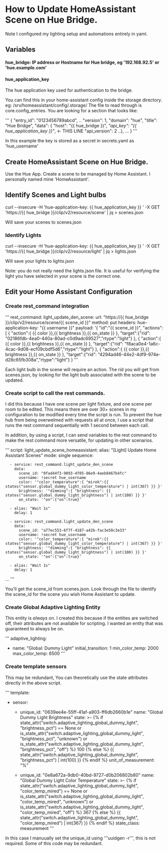 # How to Update HomeAssistant Scene on Hue Bridge.

Note I configured my lighting setup and automations entirely in yaml.

## Variables
#### hue_bridge: IP address or Hostname for Hue bridge, eg '192.168.92.5' or 'hue.example.com'
#### hue_application_key
The hue application key used for authentication to the bridge.

You can find this in your home-assistant config inside the storage directory. eg: /srv/homeassistant/config/.storage/
The file to read through is core.config_entries.  You are looking for a section that looks like:

'''
{
  "entry_id": "0123456789abcd",
.. "version": 1,
  "domain": "hue",
  "title": "Hue Bridge",
  "data": {
    "host": "{{ hue_bridge }}",
    *"api_key": "{{ hue_application_key }}"*,  <- THIS LINE
    "api_version": 2
..},
...
}
'''

In this example the key is stored as a secret in secrets.yaml as 'hue_username'

## Create HomeAssistant Scene on Hue Bridge.

Use the Hue App.  Create a scene to be managed by Home Assistant.  I personally named mine 'HomeAssistant'.

## Identify Scenes and Light bulbs

curl --insecure -H 'hue-application-key: {{ hue_application_key }} ' -X GET 'https://{{ hue_bridge }}/clip/v2/resource/scene' | jq > scenes.json

Will save your scenes to scenes.json

### Identify Lights
curl --insecure -H 'hue-application-key: {{ hue_application_key }} ' -X GET 'https://{{ hue_bridge }}/clip/v2/resource/light' | jq > lights.json

Will save your lights to lights.json

Note: you do not really need the lights.json file.  It is useful for verifying the light you have
selected in your scene is the correct one.

## Edit your Home Assistant Configuration

### Create rest_command integration
'''
rest_command:
  light_update_den_scene:
    url: "https://{{ hue_bridge }}/clip/v2/resource/scene/{{ scene_id }}"
    method: put
    headers:
      hue-application-key: "{{ username }}"
    payload: '{
          "id":"{{ scene_id }}",
          "actions":[
          {
          "action":{ {{ color }},{{ brightness }},{{ on_state }} },
          "target":{"rid": "02186fdb-4ea0-440a-80ad-c0d9adc69527","rtype":"light"}
          },
          {
          "action":{ {{ color }},{{ brightness }},{{ on_state }} },
          "target":{"rid": "f8aca0e4-1a6c-4cac-9d08-ecf09cbdf5d6","rtype":"light"}
          },
          {
          "action":{ {{ color }},{{ brightness }},{{ on_state }} },
          "target":{"rid": "4294ad46-44e2-4df9-974e-d28c65fb308a","rtype":"light"}
   }
'''

Each light bulb in the scene will require an action.  The rid you will get from scenes.json, by looking
for the light bulb associated with the scene to be updated.

### Create script to call the rest commands.

I did this because I have one scene per light fixture, and one scene per room to be edited.  This
means there are over 30+ scenes in my configuration to be modified every time the script is run.  To
prevent the hue hub from being overwelmed with requests all at once, I use a script that runs the
rest command sequentially with 1 second between each call.

In addition, by using a script, I can send variables to the rest command to make the rest command
more versatile, for updating in other scenarios.

'''
script:
  light_update_scene_homeassistant:
    alias: "[Light] Update Home Assistant Scenes"
    mode: single
    sequence:

      - service: rest_command.light_update_den_scene
        data:
          scene_id: "0fad44f3-9093-4f05-86e9-4aeb8467b4fc"
          username: !secret hue_username
          color: '"color_temperature":{ "mirek":{{ states("sensor.global_dummy_light_color_temperature") | int(367) }} }'
          brightness: '"dimming":{ "brightness": {{ states("sensor.global_dummy_light_brightness") | int(100) }} }'
          on_state: '"on":{"on":true}'

      - alias: "Wait 1s"
        delay: 1

      - service: rest_command.light_update_den_scene
        data:
          scene_id: "a77ec553-6f7f-4187-a42b-fac3e50c3e33"
          username: !secret hue_username
          color: '"color_temperature":{ "mirek":{{ states("sensor.global_dummy_light_color_temperature") | int(367) }} }'
          brightness: '"dimming":{ "brightness": {{ states("sensor.global_dummy_light_brightness") | int(100) }} }'
          on_state: '"on":{"on":true}'

      - alias: "Wait 1s"
        delay: 1

...
'''

You'll get the scene_id from scenes.json.  Look through the file to identify the scene_id for the
scene you wish Home Assistant to update.

### Create Global Adaptive Lighting Entity

This entity is *always* on.  I created this because if the entities are switched off, their
attributes are not available for scripting.  I wanted an entity that was guaranteed to always be on.

'''
adaptive_lighting:
  - name: "Global: Dummy Light"
    initial_transition: 1
    min_color_temp: 2000
    max_color_temp: 6500
'''

### Create template sensors

This may be redundant, You can theoretically use the state attributes directly in the above script.

'''
template:
  - sensor:
      - unique_id: "0639ee4e-55ff-41af-a903-ff6db2660b1e"
        name: "Global Dummy Light Brightness"
        state: >-
          {% if state_attr("switch.adaptive_lighting_global_dummy_light", "brightness_pct") == None or
          is_state_attr("switch.adaptive_lighting_global_dummy_light", "brightness_pct", "unknown") or
          is_state_attr("switch.adaptive_lighting_global_dummy_light", "brightness_pct", "off") %}
            100
          {% else %}
            {{ state_attr("switch.adaptive_lighting_global_dummy_light", "brightness_pct") | int(100) }}
          {% endif %}
        unit_of_measurement: "%"

      - unique_id: "0e8a672a-9db0-40bd-9727-d0b206802b80"
        name: "Global Dummy Light Color Temperature"
        state: >-
          {% if state_attr("switch.adaptive_lighting_global_dummy_light", "color_temp_mired") == None or
          is_state_attr("switch.adaptive_lighting_global_dummy_light", "color_temp_mired", "unknown") or
          is_state_attr("switch.adaptive_lighting_global_dummy_light", "color_temp_mired", "off") %}
              367
          {% else %}
            {{ state_attr("switch.adaptive_lighting_global_dummy_light", "color_temp_mired") | int(367) }}
          {% endif %}
        state_class: measurement
'''

In this case I manuually set the unique_id using '''uuidgen -r''', this is not required.  Some of
this code may be redundant.
